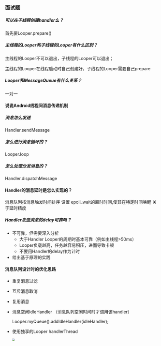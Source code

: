 
### 面试题

##### 可以在子线程创建handler么？

首先要Looper.prepare()

##### 主线程的Looper和子线程的Looper有什么区别？

主线程的Looper不可以退出，子线程的Looper可以退出；

主线程的Looper在线程启动时自己创建好，子线程的Looper需要自己prepare

##### Looper和MessageQueue有什么关系？

一对一

#### 说说Android线程间消息传递机制

##### 消息怎么发送

Handler.sendMessage

##### 怎么进行消息循环的？

Looper.loop

##### 怎么处理分发消息的？

Handler.dispatchMessage

#### Handler的消息延时是怎么实现的？

消息队列按消息触发时间排序
设置 epoll_wait的超时时间,使其在特定时间唤醒
关于延时精度

##### Handler发送消息的delay可靠吗？

- 不可靠，但需要深入分析
  - 大于Handler Looper的周期时基本可靠（例如主线程>50ms）
  - Looper负载越高，任务越容易积压，进而导致卡顿
  - 不要用Handler的delay作为计时
- 给出基于原理的实践

#### 消息队列设计时的优化思路

- 重复消息过滤

- 互斥消息取消

- 复用消息

- 消息空闲IdleHandler      （消息队列空闲时间时才调用该handler）

  Looper.myQueue().addIdleHandler(idleHandler);

- 使用独享的Looper     handlerThread

  <img src="https://mut-pic-1305269047.cos.ap-nanjing.myqcloud.com/image-20210719184418119.png" style="zoom:50%;" />





